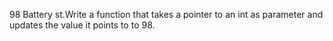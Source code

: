 98 Battery st.Write a function that takes a pointer to an int as parameter and updates the value it points to to 98.

